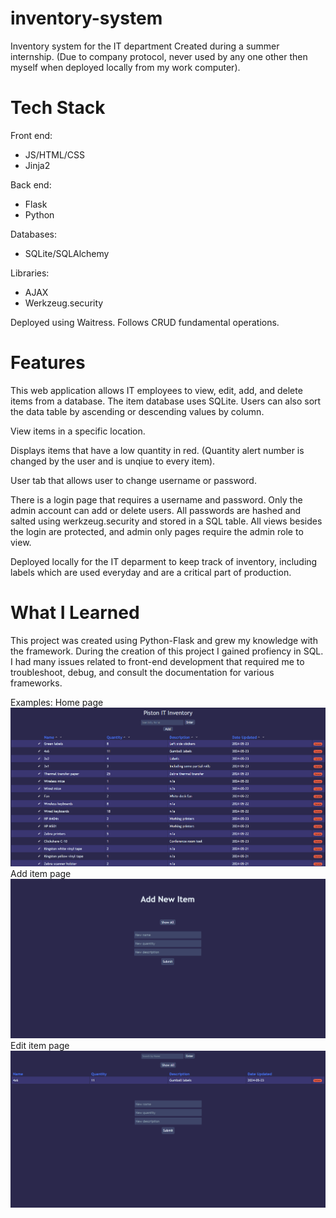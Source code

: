 # inventory-system
Inventory system for the IT department
Created during a summer internship. (Due to company protocol, never used by any one other then myself when deployed locally from my work computer).

# Tech Stack

Front end:
- JS/HTML/CSS
- Jinja2
  
Back end:
- Flask
- Python

Databases:
- SQLite/SQLAlchemy

Libraries:
- AJAX
- Werkzeug.security

Deployed using Waitress. Follows CRUD fundamental operations.


# Features

This web application allows IT employees to view, edit, add, and delete items from a database. The item database uses SQLite. Users can also sort the data table by ascending or descending values by column.

View items in a specific location.

Displays items that have a low quantity in red. (Quantity alert number is changed by the user and is unqiue to every item).

User tab that allows user to change username or password.

There is a login page that requires a username and password. Only the admin account can add or delete users.
All passwords are hashed and salted using werkzeug.security and stored in a SQL table.
All views besides the login are protected, and admin only pages require the admin role to view.

Deployed locally for the IT deparment to keep track of inventory, including labels which are used everyday and are a critical part of production.

# What I Learned

This project was created using Python-Flask and grew my knowledge with the framework. 
During the creation of this project I gained profiency in SQL.
I had many issues related to front-end development that required me to troubleshoot, debug, and consult the documentation for various frameworks.

Examples:
Home page
![Home page](src/static/home_snip.png)
Add item page
![Add page](src/static/add_snip.png)
Edit item page
![Edit page](src/static/edit_snip.png)
